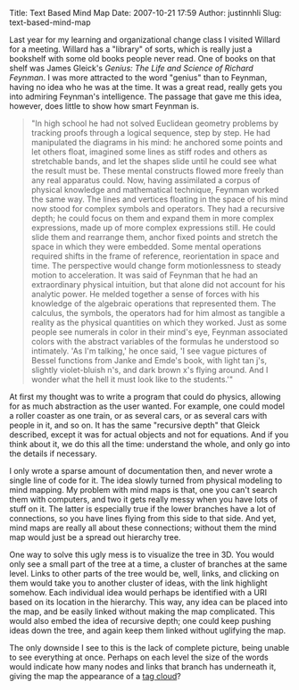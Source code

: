 Title: Text Based Mind Map
Date: 2007-10-21 17:59
Author: justinnhli
Slug: text-based-mind-map

Last year for my learning and organizational change class I visited
Willard for a meeting. Willard has a "library" of sorts, which is really
just a bookshelf with some old books people never read. One of books on
that shelf was James Gleick's *Genius: The Life and Science of Richard
Feynman*. I was more attracted to the word "genius" than to Feynman,
having no idea who he was at the time. It was a great read, really gets
you into admiring Feynman's intelligence. The passage that gave me this
idea, however, does little to show how smart Feynman is.  

> "In high school he had not solved Euclidean geometry problems by
> tracking proofs through a logical sequence, step by step. He had
> manipulated the diagrams in his mind: he anchored some points and let
> others float, imagined some lines as stiff rodes and others as
> stretchable bands, and let the shapes slide until he could see what
> the result must be. These mental constructs flowed more freely than
> any real apparatus could. Now, having assimilated a corpus of physical
> knowledge and mathematical technique, Feynman worked the same way. The
> lines and vertices floating in the space of his mind now stood for
> complex symbols and operators. They had a recursive depth; he could
> focus on them and expand them in more complex expressions, made up of
> more complex expressions still. He could slide them and rearrange
> them, anchor fixed points and stretch the space in which they were
> embedded. Some mental operations required shifts in the frame of
> reference, reorientation in space and time. The perspective would
> change form motionlessness to steady motion to acceleration. It was
> said of Feynman that he had an extraordinary physical intuition, but
> that alone did not account for his analytic power. He melded together
> a sense of forces with his knowledge of the algebraic operations that
> represented them. The calculus, the symbols, the operators had for him
> almost as tangible a reality as the physical quantities on which they
> worked. Just as some people see numerals in color in their mind's eye,
> Feynman associated colors with the abstract variables of the formulas
> he understood so intimately. 'As I'm talking,' he once said, 'I see
> vague pictures of Bessel functions from Janke and Emde's book, with
> light tan j's, slightly violet-bluish n's, and dark brown x's flying
> around. And I wonder what the hell it must look like to the
> students.'"
> </p>

At first my thought was to write a program that could do physics,
allowing for as much abstraction as the user wanted. For example, one
could model a roller coaster as one train, or as several cars, or as
several cars with people in it, and so on. It has the same "recursive
depth" that Gleick described, except it was for actual objects and not
for equations. And if you think about it, we do this all the time:
understand the whole, and only go into the details if necessary.

I only wrote a sparse amount of documentation then, and never wrote a
single line of code for it. The idea slowly turned from physical
modeling to mind mapping. My problem with mind maps is that, one you
can't search them with computers, and two it gets really messy when you
have lots of stuff on it. The latter is especially true if the lower
branches have a lot of connections, so you have lines flying from this
side to that side. And yet, mind maps are really all about these
connections; without them the mind map would just be a spread out
hierarchy tree.

One way to solve this ugly mess is to visualize the tree in 3D. You
would only see a small part of the tree at a time, a cluster of branches
at the same level. Links to other parts of the tree would be, well,
links, and clicking on them would take you to another cluster of ideas,
with the link highlight somehow. Each individual idea would perhaps be
identified with a URI based on its location in the hierarchy. This way,
any idea can be placed into the map, and be easily linked without making
the map complicated. This would also embed the idea of recursive depth;
one could keep pushing ideas down the tree, and again keep them linked
without uglifying the map.

The only downside I see to this is the lack of complete picture, being
unable to see everything at once. Perhaps on each level the size of the
words would indicate how many nodes and links that branch has underneath
it, giving the map the appearance of a [tag
cloud](http://en.wikipedia.org/wiki/Tag_cloud)?

